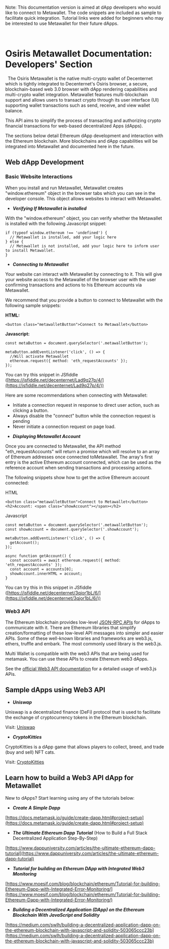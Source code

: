 Note: This documentation version is aimed at dApp developers who would like to connect to Metawallet. The code snippets are included as sample to facilitate quick integration. Tutorial links were added for beginners who may be interested to use Metawallet for their future dApps.

&nbsp;
# Osiris Metawallet Documentation: Developers&#39; Section
&nbsp;
The Osiris Metawallet is the native multi-crypto wallet of Decenternet which is tightly integrated to Decenternet&#39;s Osiris browser, a secure, blockchain-based web 3.0 browser with dApp rendering capabilities and multi-crypto wallet integration. Metawallet features multi-blockchain support and allows users to transact crypto through its user interface (UI) supporting wallet transactions such as send, receive, and view wallet balance.

This API aims to simplify the process of transacting and authorizing crypto financial transactions for web-based decentralized Apps (dApps).

The sections below detail Ethereum dApp development and interaction with the Ethereum blockchain. More blockchains and dApp capabilities will be integrated into Metawallet and documented here in the future.
&nbsp;
## Web dApp Development

### **Basic Website Interactions**

When you install and run Metawallet, Metawallet creates &quot;window.ethereum&quot; object in the browser tabs which you can see in the developer console. This object allows websites to interact with Metawallet.

 * ***Verifying If Metawallet is installed***

With the &quot;window.ethereum&quot; object, you can verify whether the Metawallet is installed with the following Javascript snippet:
```
if (typeof window.ethereum !== 'undefined') {
  // Metawallet is installed, add your logic here
} else {
  // Metawallet is not installed, add your logic here to inform user to install Metawallet.
}

```
* ***Connecting to Metawallet***

Your website can interact with Metawallet by connecting to it. This will give your website access to the Metawallet of the browser user with the user confirming transactions and actions to his Ethereum accounts via Metawallet.

We recommend that you provide a button to connect to Metawallet with the following sample snippets:

**HTML:**
```
<button class="metawalletButton">Connect to Metawallet</button>
```
**Javascript:**
```
const metaButton = document.querySelector('.metawalletButton');

metaButton.addEventListener('click', () => {
  //Will activate Metawallet
  ethereum.request({ method: 'eth_requestAccounts' });
});

```
You can try this snippet in JSfiddle ([https://jsfiddle.net/decenternet/Lad9q27p/4/](https://jsfiddle.net/decenternet/Lad9q27p/4/))

Here are some recommendations when connecting with Metawallet:

- Initiate a connection request in response to direct user action, such as clicking a button.
- Always disable the &quot;connect&quot; button while the connection request is pending
- Never initiate a connection request on page load.

* ***Displaying Metawallet Account***

Once you are connected to Metawallet, the API method &quot;eth\_requestAccounts&quot; will return a promise which will resolve to an array of Ethereum addresses once connected toMetawallet. The array&#39;s first entry is the active Ethereum account connected, which can be used as the reference account when sending transactions and processing actions.

The following snippets show how to get the active Ethereum account connected:

HTML
```
<button class="metawalletButton">Connect to Metawallet</button>
<h2>Account: <span class="showAccount"></span></h2>
```
Javascript
```
const metaButton = document.querySelector('.metawalletButton');
const showAccount = document.querySelector('.showAccount');

metaButton.addEventListener('click', () => {
  getAccount();
});

async function getAccount() {
  const accounts = await ethereum.request({ method: 'eth_requestAccounts' });
  const account = accounts[0];
  showAccount.innerHTML = account;
}
```
You can try this in this snippet in JSfiddle ([https://jsfiddle.net/decenternet/3qjor1bL/6/](https://jsfiddle.net/decenternet/3qjor1bL/6/))

### **Web3 API**

The Ethereum blockchain provides low-level [JSON-RPC APIs](https://eth.wiki/json-rpc/API) for dApps to communicate with it. There are Ethereum libraries that simplify creation/formatting of these low-level API messages into simpler and easier APIs. Some of these well-known libraries and frameworks are web3.js, ethers, truffle and embark. The most commonly used library is the web3.js.

Multi Wallet is compatible with the web3 APIs that are being used for metamask. You can use these APIs to create Ethereum web3 dApps.

See the [official Web3 API documentation](https://web3js.readthedocs.io/en/v1.3.4/) for a detailed usage of web3.js APis.
&nbsp;
## Sample dApps using Web3 API

* ***Uniswap***

Uniswap is a decentralized finance (DeFi) protocol that is used to facilitate the exchange of cryptocurrency tokens in the Ethereum blockchain.

Visit: [Uniswap](https://uniswap.org/)

* ***CryptoKitties***

CryptoKitties is a dApp game that allows players to collect, breed, and trade (buy and sell) NFT cats.

Visit: [CryptoKitties](https://www.cryptokitties.co/)
&nbsp;
## Learn how to build a Web3 API dApp for Metawallet

New to dApps? Start learning using any of the tutorials below:

- ***Create A Simple Dapp***

[https://docs.metamask.io/guide/create-dapp.html#project-setup](https://docs.metamask.io/guide/create-dapp.html#project-setup)

- ***The Ultimate Ethereum Dapp Tutorial*** (How to Build a Full Stack Decentralized Application Step-By-Step)

[https://www.dappuniversity.com/articles/the-ultimate-ethereum-dapp-tutorial](https://www.dappuniversity.com/articles/the-ultimate-ethereum-dapp-tutorial)

- ***Tutorial for building an Ethereum DApp with Integrated Web3 Monitoring***

[https://www.moesif.com/blog/blockchain/ethereum/Tutorial-for-building-Ethereum-Dapp-with-Integrated-Error-Monitoring/](https://www.moesif.com/blog/blockchain/ethereum/Tutorial-for-building-Ethereum-Dapp-with-Integrated-Error-Monitoring/)

- ***Building a Decentralized Application (DApp) on the Ethereum Blockchain With JavaScript and Solidity***

[https://medium.com/swlh/building-a-decentralized-application-dapp-on-the-ethereum-blockchain-with-javascript-and-solidity-503065ccc23b](https://medium.com/swlh/building-a-decentralized-application-dapp-on-the-ethereum-blockchain-with-javascript-and-solidity-503065ccc23b)


